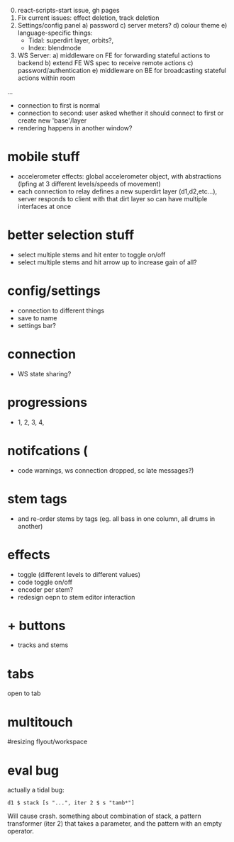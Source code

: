 0) react-scripts-start issue, gh pages
1) Fix current issues: effect deletion, track deletion
2) Settings/config panel
   a) password
   c) server meters?
   d) colour theme
   e) language-specific things:
      - Tidal: superdirt layer, orbits?,
      - Index: blendmode
3) WS Server:
   a) middleware on FE for forwarding stateful actions to backend
   b) extend FE WS spec to receive remote actions
   c) password/authentication
   e) middleware on BE for broadcasting stateful actions within room

...
- connection to first is normal
- connection to second: user asked whether it should connect to first or create new 'base'/layer
- rendering happens in another window?

# mobile stuff
- accelerometer effects: global accelerometer object, with abstractions (lpfing at 3 different levels/speeds of movement)
- each connection to relay defines a new superdirt layer (d1,d2,etc...), server responds to client with that dirt layer
  so can have multiple interfaces at once

# better selection stuff
- select multiple stems and hit enter to toggle on/off
- select multiple stems and hit arrow up to increase gain of all?

# config/settings
- connection to different things
- save to name
- settings bar?

# connection
- WS state sharing?

# progressions
-  1, 2, 3, 4,

# notifcations (
- code warnings, ws connection dropped, sc late messages?)

# stem tags
- and re-order stems by tags (eg. all bass in one column, all drums in another)

# effects
- toggle (different levels to different values)
- code toggle on/off
- encoder per stem?
- redesign oepn to stem editor interaction





# + buttons
- tracks and stems

# tabs
open to tab


# multitouch

#resizing flyout/workspace


# eval bug
 actually a tidal bug:

 ```d1 $ stack [s "...", iter 2 $ s "tamb*"]```

  Will cause crash. something about combination of stack, a pattern transformer (iter 2)
  that takes a parameter, and the pattern with an empty operator.
